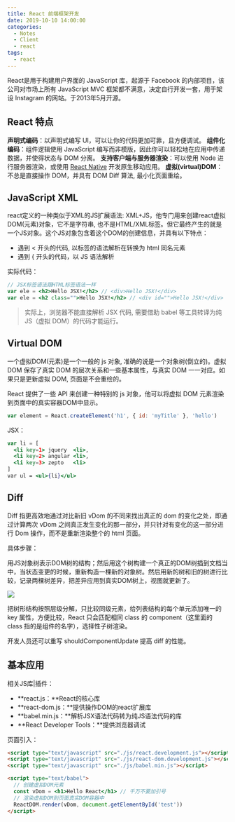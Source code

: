 ```yaml
---
title: React 前端框架开发
date: 2019-10-10 14:00:00
categories:
  - Notes
  - Client
  - react
tags:
  - react
---
```


React是用于构建用户界面的 JavaScript 库，起源于 Facebook 的内部项目，该公司对市场上所有 JavaScript MVC 框架都不满意，决定自行开发一套，用于架设 Instagram 的网站。于2013年5月开源。

<!-- more -->

## React 特点

**声明式编码**：以声明式编写 UI，可以让你的代码更加可靠，且方便调试。
**组件化编码**：组件逻辑使用 JavaScript 编写而非模版，因此你可以轻松地在应用中传递数据，并使得状态与 DOM 分离。
**支持客户端与服务器渲染**：可以使用 Node 进行服务器渲染，或使用 [React Native](https://facebook.github.io/react-native/) 开发原生移动应用。
**虚拟(virtual)DOM**：不总是直接操作 DOM，并具有 DOM Diff 算法, 最小化页面重绘。

## JavaScript XML

react定义的一种类似于XML的JS扩展语法: XML+JS，他专门用来创建react虚拟DOM(元素)对象，它不是字符串, 也不是HTML/XML标签。但它最终产生的就是一个JS对象。这个JS对象包含着这个DOM的创建信息，并具有以下特点：

- 遇到 < 开头的代码, 以标签的语法解析在转换为 html 同名元素
- 遇到 { 开头的代码，以 JS 语法解析

实际代码：

~~~jsx
// JSX标签语法跟HTML标签语法一样
var ele = <h2>Hello JSX!</h2> // <div>Hello JSX!</div>
var ele = <h2 class="">Hello JSX!</h2> // <div id="">Hello JSX!</div>
~~~

> 实际上，浏览器不能直接解析 JSX 代码, 需要借助 babel 等工具转译为纯 JS（虚拟 DOM）的代码才能运行。

## Virtual DOM

一个虚拟DOM(元素)是一个一般的 js 对象, 准确的说是一个对象树(倒立的)。虚拟 DOM 保存了真实 DOM 的层次关系和一些基本属性，与真实 DOM 一一对应。如果只是更新虚拟 DOM, 页面是不会重绘的。

React 提供了一些 API 来创建一种特别的 js 对象，他可以将虚拟 DOM 元素渲染到页面中的真实容器DOM中显示。

~~~js
var element = React.createElement('h1', { id: 'myTitle' }, 'hello')
~~~

JSX：

```jsx
var li = [
  <li key=1> jquery  <li>,
  <li key=2> angular <li>,
  <li key=3> zepto   <li>
]
var ul = <ul>{li}</ul>
```

## Diff

Diff 指更高效地通过对比新旧 vDom 的不同来找出真正的 dom 的变化之处，即通过计算两次 vDom 之间真正发生变化的那一部分，并只针对有变化的这一部分进行 Dom 操作，而不是重新渲染整个的 html 页面。

具体步骤：

用JS对象树表示DOM树的结构；然后用这个树构建一个真正的DOM树插到文档当中，当状态变更的时候，重新构造一棵新的对象树。然后用新的树和旧的树进行比较，记录两棵树差异，把差异应用到真实DOM树上，视图就更新了。

![](https://pic.imgdb.cn/item/62f0db9216f2c2beb1ee8176.jpg)

把树形结构按照层级分解，只比较同级元素，给列表结构的每个单元添加唯一的 key 属性，方便比较，React 只会匹配相同 class 的 component（这里面的 class 指的是组件的名字），选择性子树渲染。

开发人员还可以重写 shouldComponentUpdate 提高 diff 的性能。

## 基本应用

相关JS库|插件：

- **react.js：**React的核心库
- **react-dom.js：**提供操作DOM的react扩展库
- **babel.min.js：**解析JSX语法代码转为纯JS语法代码的库
- **React Developer Tools：**提供浏览器调试

页面引入：
~~~html
<script type="text/javascript" src="./js/react.development.js"></script>
<script type="text/javascript" src="./js/react-dom.development.js"></script>
<script type="text/javascript" src="./js/babel.min.js"></script>
~~~
~~~html
<script type="text/babel">
  // 创建虚拟DOM元素
  const vDom = <h1>Hello React</h1> // 千万不要加引号
  // 渲染虚拟DOM到页面真实DOM容器中
  ReactDOM.render(vDom, document.getElementById('test'))
</script>
~~~
